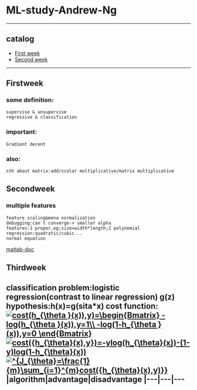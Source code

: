 # ML-study-Andrew-Ng
___
## catalog
* [First week](#Firstweek)
* [Second week](#Secondweek)
___
## Firstweek
### some definition:
	supervise & unsupervise
	regressive & classification
### important:
	Gradient decent
### also:
	sth about matrix:add/scolar multiplicative/matrix multiplicative
## Secondweek
### multiple features
	feature scaling&mena normalization
	debugging:can`t converge-> smaller alpha
	features:1 proper,eg:size=width*length;2 polynomial regression:quadratic/cubic...
	normal equation
[matlab-doc][matlab]
## Thirdweek
classification problem:logistic regression(contrast to linear regression)
g(z)
hypothesis:h(x)=g(sita*x)
cost function:  
<a href="https://www.codecogs.com/eqnedit.php?latex=cost(h_{\theta&space;}(x)),y)=\begin{Bmatrix}&space;-log(h_{\theta&space;}(x)),y=1\\&space;-log(1-h_{\theta&space;}(x)),y=0&space;\end{Bmatrix}" target="_blank"><img src="https://latex.codecogs.com/png.latex?cost(h_{\theta&space;}(x)),y)=\begin{Bmatrix}&space;-log(h_{\theta&space;}(x)),y=1\\&space;-log(1-h_{\theta&space;}(x)),y=0&space;\end{Bmatrix}" title="cost(h_{\theta }(x)),y)=\begin{Bmatrix} -log(h_{\theta }(x)),y=1\\ -log(1-h_{\theta }(x)),y=0 \end{Bmatrix}" /></a>  
<a href="https://www.codecogs.com/eqnedit.php?latex=cost({h_{\theta}(x),y})=-ylog(h_{\theta}(x))-(1-y)log(1-h_{\theta}(x))" target="_blank"><img src="https://latex.codecogs.com/png.latex?cost({h_{\theta}(x),y})=-ylog(h_{\theta}(x))-(1-y)log(1-h_{\theta}(x))" title="cost({h_{\theta}(x),y})=-ylog(h_{\theta}(x))-(1-y)log(1-h_{\theta}(x))" /></a>  
<a href="https://www.codecogs.com/eqnedit.php?latex=^{J_{\theta}=\frac{1}{m}\sum_{i=1}^{m}cost({h_{\theta}(x),y)}}" target="_blank"><img src="https://latex.codecogs.com/png.latex?^{J_{\theta}=\frac{1}{m}\sum_{i=1}^{m}cost({h_{\theta}(x),y)}}" title="^{J_{\theta}=\frac{1}{m}\sum_{i=1}^{m}cost({h_{\theta}(x),y)}}" /></a>  
|algorithm|advantage|disadvantage
|---|---|---
-------
[matlab]:http://cn.mathworks.com/help/matlab/?refresh=true
